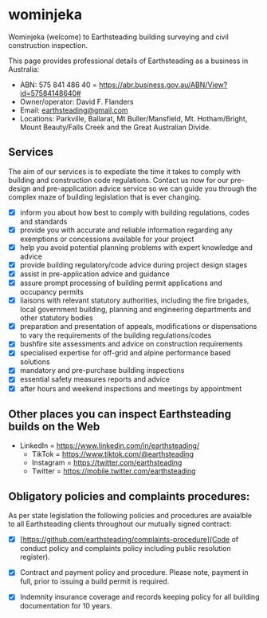 # wominjeka
Wominjeka (welcome) to Earthsteading building surveying and civil construction inspection.

This page provides professional details of Earthsteading as a business in Australia:
  * ABN: 575 841 486 40 = https://abr.business.gov.au/ABN/View?id=57584148640#
  * Owner/operator: David F. Flanders
  * Email: earthsteading@gmail.com
  * Locations: Parkville, Ballarat, Mt Buller/Mansfield, Mt. Hotham/Bright, Mount Beauty/Falls Creek and the Great Australian Divide.

## Services 
The aim of our services is to expediate the time it takes to comply with building and construction code regulations.  Contact us now for our pre-design and pre-application advice service so we can guide you through the complex maze of building legislation that is ever changing. 

 - [x] inform you about how best to comply with building regulations, codes and standards
 - [x] provide you with accurate and reliable information regarding any exemptions or concessions available for your project
 - [x] help you avoid potential planning problems with expert knowledge and advice
 - [x] provide building regulatory/code advice during project design stages
 - [x] assist in pre-application advice and guidance
 - [x] assure prompt processing of building permit applications and occupancy permits
 - [x] liaisons with relevant statutory authorities, including the fire brigades, local government building, planning and engineering departments and other statutory bodies
 - [x] preparation and presentation of appeals, modifications or dispensations to vary the requirements of the building regulations/codes
 - [x] bushfire site assessments and advice on construction requirements
 - [x] specialised expertise for off-grid and alpine performance based solutions
 - [x] mandatory and pre-purchase building inspections
 - [x] essential safety measures reports and advice
 - [x] after hours and weekend inspections and meetings by appointment

## Other places you can inspect Earthsteading builds on the Web
   * LinkedIn = https://www.linkedin.com/in/earthsteading/
     * TikTok = https://www.tiktok.com/@earthsteading
     * Instagram = https://twitter.com/earthsteading
     * Twitter = https://mobile.twitter.com/earthsteading

## Obligatory policies and complaints procedures:
As per state legislation the following policies and procedures are avaialble to all Earthsteading clients throughout our mutually signed contract:
  - [x] [https://github.com/earthsteading/complaints-procedure](Code of conduct policy and complaints policy including public resolution register).
  - [x] Contract and payment policy and procedure.  Please note, payment in full, prior to issuing a build permit is required.
  - [x] Indemnity insurance coverage and records keeping policy for all building documentation for 10 years.


